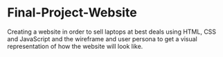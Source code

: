 # Final-Project-Website
Creating a website in order to sell laptops at best deals using HTML, CSS and JavaScript and the wireframe and user persona to get a visual representation of how the website will look like.
